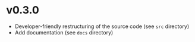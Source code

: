 # v0.3.0

* Developer-friendly restructuring of the source code (see `src` directory)
* Add documentation (see `docs` directory)